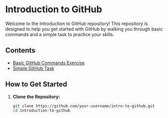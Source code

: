 # Introduction to GitHub

Welcome to the Introduction to GitHub repository! This repository is designed to help you get started with GitHub by walking you through basic commands and a simple task to practice your skills.

## Contents

- [Basic GitHub Commands Exercise](exercises/basic-github-commands.md)
- [Simple GitHub Task](exercises/simple-github-task.md)

## How to Get Started

1. **Clone the Repository:**

   ```bash
   git clone https://github.com/your-username/intro-to-github.git
   cd introduction-to-github

